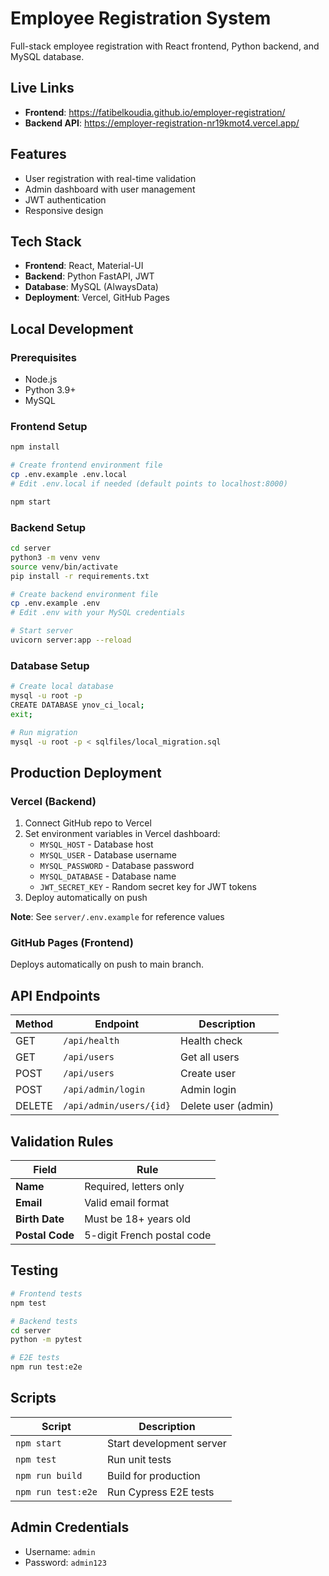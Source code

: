 # Employee Registration System

Full-stack employee registration with React frontend, Python backend, and MySQL database.

## Live Links

- **Frontend**: https://fatibelkoudia.github.io/employer-registration/
- **Backend API**: https://employer-registration-nr19kmot4.vercel.app/

## Features

- User registration with real-time validation
- Admin dashboard with user management
- JWT authentication
- Responsive design

## Tech Stack

- **Frontend**: React, Material-UI
- **Backend**: Python FastAPI, JWT
- **Database**: MySQL (AlwaysData)
- **Deployment**: Vercel, GitHub Pages

## Local Development

### Prerequisites

- Node.js
- Python 3.9+
- MySQL

### Frontend Setup

```bash
npm install

# Create frontend environment file
cp .env.example .env.local
# Edit .env.local if needed (default points to localhost:8000)

npm start
```

### Backend Setup

```bash
cd server
python3 -m venv venv
source venv/bin/activate
pip install -r requirements.txt

# Create backend environment file
cp .env.example .env
# Edit .env with your MySQL credentials

# Start server
uvicorn server:app --reload
```

### Database Setup

```bash
# Create local database
mysql -u root -p
CREATE DATABASE ynov_ci_local;
exit;

# Run migration
mysql -u root -p < sqlfiles/local_migration.sql
```

## Production Deployment

### Vercel (Backend)

1. Connect GitHub repo to Vercel
2. Set environment variables in Vercel dashboard:
   - `MYSQL_HOST` - Database host
   - `MYSQL_USER` - Database username
   - `MYSQL_PASSWORD` - Database password
   - `MYSQL_DATABASE` - Database name
   - `JWT_SECRET_KEY` - Random secret key for JWT tokens
3. Deploy automatically on push

**Note**: See `server/.env.example` for reference values

### GitHub Pages (Frontend)

Deploys automatically on push to main branch.

## API Endpoints

| Method | Endpoint                | Description         |
| ------ | ----------------------- | ------------------- |
| GET    | `/api/health`           | Health check        |
| GET    | `/api/users`            | Get all users       |
| POST   | `/api/users`            | Create user         |
| POST   | `/api/admin/login`      | Admin login         |
| DELETE | `/api/admin/users/{id}` | Delete user (admin) |

## Validation Rules

| Field           | Rule                       |
| --------------- | -------------------------- |
| **Name**        | Required, letters only     |
| **Email**       | Valid email format         |
| **Birth Date**  | Must be 18+ years old      |
| **Postal Code** | 5-digit French postal code |

## Testing

```bash
# Frontend tests
npm test

# Backend tests
cd server
python -m pytest

# E2E tests
npm run test:e2e
```

## Scripts

| Script             | Description              |
| ------------------ | ------------------------ |
| `npm start`        | Start development server |
| `npm test`         | Run unit tests           |
| `npm run build`    | Build for production     |
| `npm run test:e2e` | Run Cypress E2E tests    |

## Admin Credentials

- Username: `admin`
- Password: `admin123`

